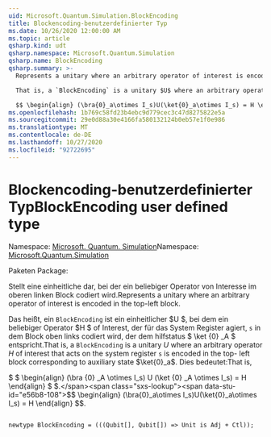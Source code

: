 ```yaml
---
uid: Microsoft.Quantum.Simulation.BlockEncoding
title: Blockencoding-benutzerdefinierter Typ
ms.date: 10/26/2020 12:00:00 AM
ms.topic: article
qsharp.kind: udt
qsharp.namespace: Microsoft.Quantum.Simulation
qsharp.name: BlockEncoding
qsharp.summary: >-
  Represents a unitary where an arbitrary operator of interest is encoded in the top-left block.

  That is, a `BlockEncoding` is a unitary $U$ where an arbitrary operator $H$ of interest that acts on the system register `s` is encoded in the top- left block corresponding to auxiliary state $\ket{0}_a$. That is,

  $$ \begin{align} (\bra{0}_a\otimes I_s)U(\ket{0}_a\otimes I_s) = H \end{align} $$.
ms.openlocfilehash: 1b769c58fd23b4ebc9d779cec3c47d8275822e5a
ms.sourcegitcommit: 29e0d88a30e4166fa580132124b0eb57e1f0e986
ms.translationtype: MT
ms.contentlocale: de-DE
ms.lasthandoff: 10/27/2020
ms.locfileid: "92722695"
---
```

# <a name="blockencoding-user-defined-type"></a><span data-ttu-id="e56b8-102">Blockencoding-benutzerdefinierter Typ</span><span class="sxs-lookup"><span data-stu-id="e56b8-102">BlockEncoding user defined type</span></span>

<span data-ttu-id="e56b8-103">Namespace: [Microsoft. Quantum. Simulation](xref:Microsoft.Quantum.Simulation)</span><span class="sxs-lookup"><span data-stu-id="e56b8-103">Namespace: [Microsoft.Quantum.Simulation](xref:Microsoft.Quantum.Simulation)</span></span>

<span data-ttu-id="e56b8-104">Paketen [](https://nuget.org/packages/)</span><span class="sxs-lookup"><span data-stu-id="e56b8-104">Package: [](https://nuget.org/packages/)</span></span>


<span data-ttu-id="e56b8-105">Stellt eine einheitliche dar, bei der ein beliebiger Operator von Interesse im oberen linken Block codiert wird.</span><span class="sxs-lookup"><span data-stu-id="e56b8-105">Represents a unitary where an arbitrary operator of interest is encoded in the top-left block.</span></span>

<span data-ttu-id="e56b8-106">Das heißt, ein `BlockEncoding` ist ein einheitlicher $U $, bei dem ein beliebiger Operator $H $ of Interest, der für das System Register agiert, `s` in dem Block oben links codiert wird, der dem hilfstatus $ \ket {0} _A $ entspricht.</span><span class="sxs-lookup"><span data-stu-id="e56b8-106">That is, a `BlockEncoding` is a unitary $U$ where an arbitrary operator $H$ of interest that acts on the system register `s` is encoded in the top- left block corresponding to auxiliary state $\ket{0}_a$.</span></span> <span data-ttu-id="e56b8-107">Dies bedeutet:</span><span class="sxs-lookup"><span data-stu-id="e56b8-107">That is,</span></span>

<span data-ttu-id="e56b8-108">$ $ \begin{align} (\bra {0} _A \otimes I_s) U (\ket {0} _A \otimes I_s) = H \end{align} $ $.</span><span class="sxs-lookup"><span data-stu-id="e56b8-108">$$ \begin{align} (\bra{0}_a\otimes I_s)U(\ket{0}_a\otimes I_s) = H \end{align} $$.</span></span>

```qsharp

newtype BlockEncoding = (((Qubit[], Qubit[]) => Unit is Adj + Ctl));
```

